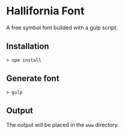 # Hallifornia Font
A free symbol font builded with a gulp script.

## Installation
`> npm install`

## Generate font
`> gulp`

## Output
The output will be placed in the `www` directory.
